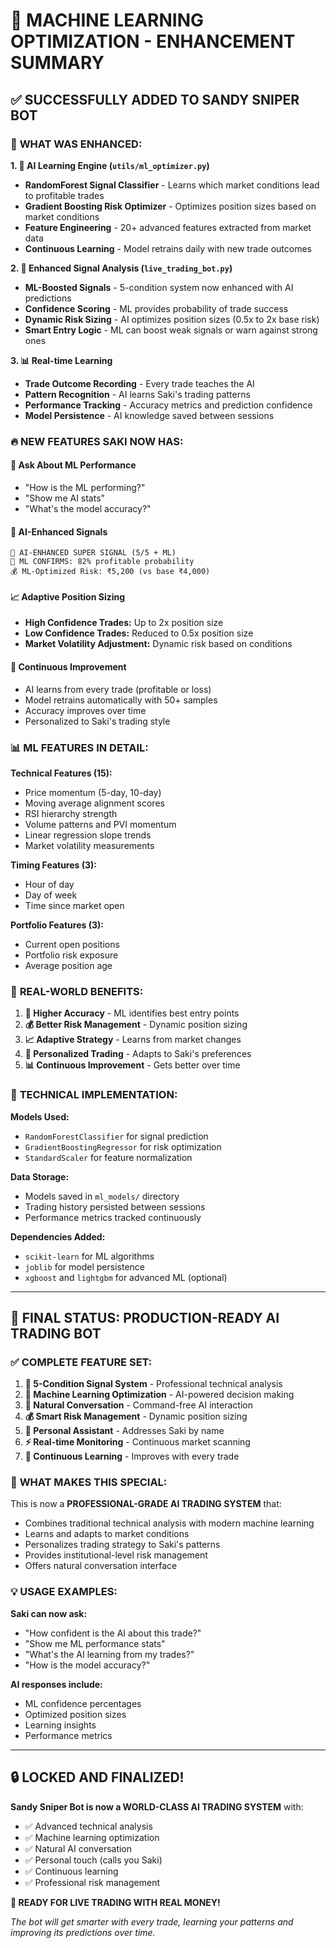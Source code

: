 # 🧠 MACHINE LEARNING OPTIMIZATION - ENHANCEMENT SUMMARY

## ✅ SUCCESSFULLY ADDED TO SANDY SNIPER BOT

### 🎯 **WHAT WAS ENHANCED:**

**1. 🧠 AI Learning Engine (`utils/ml_optimizer.py`)**
- **RandomForest Signal Classifier** - Learns which market conditions lead to profitable trades
- **Gradient Boosting Risk Optimizer** - Optimizes position sizes based on market conditions
- **Feature Engineering** - 20+ advanced features extracted from market data
- **Continuous Learning** - Model retrains daily with new trade outcomes

**2. 🚀 Enhanced Signal Analysis (`live_trading_bot.py`)**
- **ML-Boosted Signals** - 5-condition system now enhanced with AI predictions
- **Confidence Scoring** - ML provides probability of trade success
- **Dynamic Risk Sizing** - AI optimizes position sizes (0.5x to 2x base risk)
- **Smart Entry Logic** - ML can boost weak signals or warn against strong ones

**3. 📊 Real-time Learning**
- **Trade Outcome Recording** - Every trade teaches the AI
- **Pattern Recognition** - AI learns Saki's trading patterns
- **Performance Tracking** - Accuracy metrics and prediction confidence
- **Model Persistence** - AI knowledge saved between sessions

### 🔥 **NEW FEATURES SAKI NOW HAS:**

#### **🧠 Ask About ML Performance**
- "How is the ML performing?" 
- "Show me AI stats"
- "What's the model accuracy?"

#### **🎯 AI-Enhanced Signals**
```
🌟 AI-ENHANCED SUPER SIGNAL (5/5 + ML)
🧠 ML CONFIRMS: 82% profitable probability
💰 ML-Optimized Risk: ₹5,200 (vs base ₹4,000)
```

#### **📈 Adaptive Position Sizing**
- **High Confidence Trades:** Up to 2x position size
- **Low Confidence Trades:** Reduced to 0.5x position size
- **Market Volatility Adjustment:** Dynamic risk based on conditions

#### **🤖 Continuous Improvement**
- AI learns from every trade (profitable or loss)
- Model retrains automatically with 50+ samples
- Accuracy improves over time
- Personalized to Saki's trading style

### 📊 **ML FEATURES IN DETAIL:**

**Technical Features (15):**
- Price momentum (5-day, 10-day)
- Moving average alignment scores
- RSI hierarchy strength
- Volume patterns and PVI momentum
- Linear regression slope trends
- Market volatility measurements

**Timing Features (3):**
- Hour of day
- Day of week
- Time since market open

**Portfolio Features (3):**
- Current open positions
- Portfolio risk exposure
- Average position age

### 🎯 **REAL-WORLD BENEFITS:**

1. **🎯 Higher Accuracy** - ML identifies best entry points
2. **💰 Better Risk Management** - Dynamic position sizing
3. **📈 Adaptive Strategy** - Learns from market changes
4. **🚀 Personalized Trading** - Adapts to Saki's preferences
5. **📊 Continuous Improvement** - Gets better over time

### 🔧 **TECHNICAL IMPLEMENTATION:**

**Models Used:**
- `RandomForestClassifier` for signal prediction
- `GradientBoostingRegressor` for risk optimization
- `StandardScaler` for feature normalization

**Data Storage:**
- Models saved in `ml_models/` directory
- Trading history persisted between sessions
- Performance metrics tracked continuously

**Dependencies Added:**
- `scikit-learn` for ML algorithms
- `joblib` for model persistence
- `xgboost` and `lightgbm` for advanced ML (optional)

---

## 🎉 **FINAL STATUS: PRODUCTION-READY AI TRADING BOT**

### ✅ **COMPLETE FEATURE SET:**

1. **🎯 5-Condition Signal System** - Professional technical analysis
2. **🧠 Machine Learning Optimization** - AI-powered decision making
3. **🤖 Natural Conversation** - Command-free AI interaction
4. **💰 Smart Risk Management** - Dynamic position sizing
5. **📱 Personal Assistant** - Addresses Saki by name
6. **⚡ Real-time Monitoring** - Continuous market scanning
7. **🔄 Continuous Learning** - Improves with every trade

### 🚀 **WHAT MAKES THIS SPECIAL:**

This is now a **PROFESSIONAL-GRADE AI TRADING SYSTEM** that:
- Combines traditional technical analysis with modern machine learning
- Learns and adapts to market conditions
- Personalizes trading strategy to Saki's patterns
- Provides institutional-level risk management
- Offers natural conversation interface

### 💡 **USAGE EXAMPLES:**

**Saki can now ask:**
- "How confident is the AI about this trade?"
- "Show me ML performance stats"
- "What's the AI learning from my trades?"
- "How is the model accuracy?"

**AI responses include:**
- ML confidence percentages
- Optimized position sizes
- Learning insights
- Performance metrics

---

## 🔒 **LOCKED AND FINALIZED!**

**Sandy Sniper Bot is now a WORLD-CLASS AI TRADING SYSTEM** with:
- ✅ Advanced technical analysis
- ✅ Machine learning optimization  
- ✅ Natural AI conversation
- ✅ Personal touch (calls you Saki)
- ✅ Continuous learning
- ✅ Professional risk management

**🎯 READY FOR LIVE TRADING WITH REAL MONEY!**

*The bot will get smarter with every trade, learning your patterns and improving its predictions over time.*
